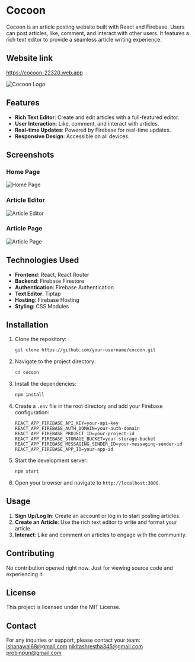 # Cocoon

Cocoon is an article posting website built with React and Firebase. Users can post articles, like, comment, and interact with other users. It features a rich text editor to provide a seamless article writing experience.

## Website link
https://cocoon-22320.web.app

![Cocoon Logo](https://i.ibb.co/z7xYRqS/cocoon-Logo-updated.png)

## Features

- **Rich Text Editor**: Create and edit articles with a full-featured editor.
- **User Interaction**: Like, comment, and interact with articles.
- **Real-time Updates**: Powered by Firebase for real-time updates.
- **Responsive Design**: Accessible on all devices.

## Screenshots

### Home Page
![Home Page](https://i.postimg.cc/d3G0NHws/localhost-3000-3.png)

### Article Editor
![Article Editor](https://i.postimg.cc/FRWbsKLd/localhost-3000-4.png)

### Article Page
![Article Page](https://i.postimg.cc/Qt9gC3kf/localhost-3000-2.png)

## Technologies Used

- **Frontend**: React, React Router
- **Backend**: Firebase Firestore
- **Authentication**: Firebase Authentication
- **Text Editor**: Tiptap
- **Hosting**: Firebase Hosting
- **Styling**: CSS Modules

## Installation

1. Clone the repository:

    ```bash
    git clone https://github.com/your-username/cocoon.git
    ```

2. Navigate to the project directory:

    ```bash
    cd cocoon
    ```

3. Install the dependencies:

    ```bash
    npm install
    ```

4. Create a `.env` file in the root directory and add your Firebase configuration:

    ```env
    REACT_APP_FIREBASE_API_KEY=your-api-key
    REACT_APP_FIREBASE_AUTH_DOMAIN=your-auth-domain
    REACT_APP_FIREBASE_PROJECT_ID=your-project-id
    REACT_APP_FIREBASE_STORAGE_BUCKET=your-storage-bucket
    REACT_APP_FIREBASE_MESSAGING_SENDER_ID=your-messaging-sender-id
    REACT_APP_FIREBASE_APP_ID=your-app-id
    ```

5. Start the development server:

    ```bash
    npm start
    ```

6. Open your browser and navigate to `http://localhost:3000`.

## Usage

1. **Sign Up/Log In**: Create an account or log in to start posting articles.
2. **Create an Article**: Use the rich text editor to write and format your article.
3. **Interact**: Like and comment on articles to engage with the community.

## Contributing

No contribution opened right now. Just for viewing source code and experiencing it.

## License

This project is licensed under the MIT License.

## Contact

For any inquiries or support, please contact your team:
ishanawal68@gmail.com
nikitashrestha345@gmail.com
probinpun@gmail.com

